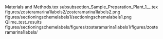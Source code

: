 Materials and Methods.tex
subsubsection_Sample_Preparation_Plant_1__.tex
figures/zosteramarina1labels2/zosteramarina1labels2.png
figures/sectioningschemelabels1/sectioningschemelabels1.png
Qiime_test_results
figures/sectioningschemelabels/figures/zosteramarina1labels1/figures/zosteramarina1labels/